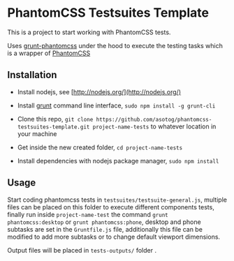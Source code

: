 # PhantomCSS Testsuites Template

This is a project to start working with PhantomCSS tests.

Uses [grunt-phantomcss](https://github.com/chrisgladd/grunt-phantomcss) under the hood to execute the testing tasks which is a wrapper of [PhantomCSS](https://github.com/Huddle/PhantomCSS)

## Installation

- Install nodejs, see  [http://nodejs.org/](http://nodejs.org/)

- Install [grunt](http://gruntjs.com/) command line interface, `sudo npm install -g grunt-cli`

- Clone this repo, `git clone https://github.com/asotog/phantomcss-testsuites-template.git project-name-tests` to whatever location in your machine

- Get inside the new created folder, `cd project-name-tests`

- Install dependencies with nodejs package manager, `sudo npm install`

## Usage

Start coding phantomcss tests in `testsuites/testsuite-general.js`, multiple files can be placed on this folder to execute different components tests, finally run inside `project-name-test` the command `grunt phantomcss:desktop` or `grunt phantomcss:phone`, desktop and phone subtasks are set in the `Gruntfile.js` file, additionally this file can be modified to add more subtasks or to change default viewport dimensions.

Output files will be placed in `tests-outputs/` folder .
